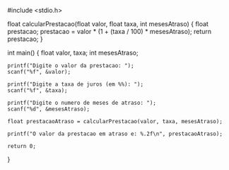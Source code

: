 #include <stdio.h>

float calcularPrestacao(float valor, float taxa, int mesesAtraso) {
    float prestacao;
    prestacao = valor * (1 + (taxa / 100) * mesesAtraso);
    return prestacao;
}

int main() {
    float valor, taxa;
    int mesesAtraso;
    
    printf("Digite o valor da prestacao: ");
    scanf("%f", &valor);
    
    printf("Digite a taxa de juros (em %%): ");
    scanf("%f", &taxa);
    
    printf("Digite o numero de meses de atraso: ");
    scanf("%d", &mesesAtraso);
    
    float prestacaoAtraso = calcularPrestacao(valor, taxa, mesesAtraso);
    
    printf("O valor da prestacao em atraso e: %.2f\n", prestacaoAtraso);
    
    return 0;
}
